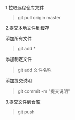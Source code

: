 1.拉取远程仓库文件

> git pull origin master

2.提交本地文件到缓存

添加所有文件

> git add *

添加制定文件

> git add 文件名称

添加提交说明

> git commit -m "提交说明"

3.提交文件到仓库

> git push